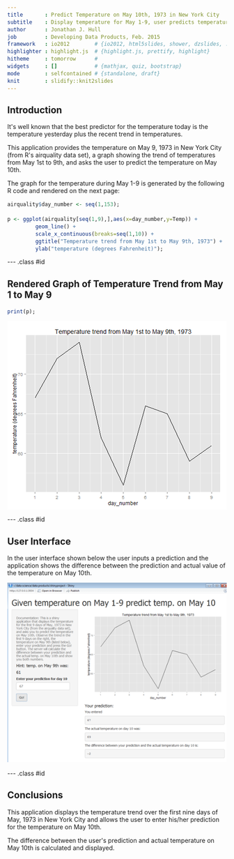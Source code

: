 ```yaml
---
title       : Predict Temperature on May 10th, 1973 in New York City
subtitle    : Display temperature for May 1-9, user predicts temperature on May 10
author      : Jonathan J. Hull
job         : Developing Data Products, Feb. 2015
framework   : io2012        # {io2012, html5slides, shower, dzslides, ...}
highlighter : highlight.js  # {highlight.js, prettify, highlight}
hitheme     : tomorrow      # 
widgets     : []            # {mathjax, quiz, bootstrap}
mode        : selfcontained # {standalone, draft}
knit        : slidify::knit2slides
---
```


## Introduction

It's well known that the best predictor for the temperature today is the temperature yesterday plus the recent trend in temperatures.

This application provides the temperature on May 9, 1973 in New York City (from R's airquality data set), a graph showing the trend of temperatures from May 1st to 9th, and asks the user to predict the temperature on May 10th.


The graph for the temperature during May 1-9 is generated by the following R code and rendered on the next page:





```r
airquality$day_number <- seq(1,153);

p <- ggplot(airquality[seq(1,9),],aes(x=day_number,y=Temp)) + 
         geom_line() + 
         scale_x_continuous(breaks=seq(1,10)) + 
         ggtitle("Temperature trend from May 1st to May 9th, 1973") +
         ylab("temperature (degrees Fahrenheit)");
```

--- .class #id

## Rendered Graph of Temperature Trend from May 1 to May 9


```r
print(p);
```

<img src="assets/fig/simple-plot-1.png" title="plot of chunk simple-plot" alt="plot of chunk simple-plot" style="display: block; margin: auto;" />

--- .class #id

## User Interface

In the user interface shown below the user inputs a prediction and the application shows the difference between the prediction and actual value of the temperature on May 10th.

![user interface for predicting temp on day 10](myimage.png)


--- .class #id

## Conclusions

This application displays the temperature trend over the first nine days of May, 1973 in New York City and allows the user to enter his/her prediction for the temperature on May 10th.

The difference between the user's prediction and actual temperature on May 10th is calculated and displayed.
